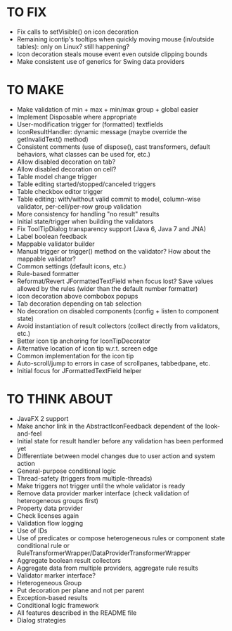 # TO FIX

* Fix calls to setVisible() on icon decoration
* Remaining icontip's tooltips when quickly moving mouse (in/outside tables): only on Linux? still happening?
* Icon decoration steals mouse event even outside clipping bounds
* Make consistent use of generics for Swing data providers

# TO MAKE

* Make validation of min + max + min/max group + global easier
* Implement Disposable where appropriate
* User-modification trigger for (formatted) textfields
* IconResultHandler: dynamic message (maybe override the getInvalidText() method)
* Consistent comments (use of dispose(), cast transformers, default behaviors, what classes can be used for, etc.)
* Allow disabled decoration on tab?
* Allow disabled decoration on cell?
* Table model change trigger
* Table editing started/stopped/canceled triggers
* Table checkbox editor trigger
* Table editing: with/without valid commit to model, column-wise validator, per-cell/per-row group validation
* More consistency for handling "no result" results
* Initial state/trigger when building the validators
* Fix ToolTipDialog transparency support (Java 6, Java 7 and JNA)
* Label boolean feedback
* Mappable validator builder
* Manual trigger or trigger() method on the validator? How about the mappable validator?
* Common settings (default icons, etc.)
* Rule-based formatter
* Reformat/Revert JFormattedTextField when focus lost? Save values allowed by the rules (wider than the default number formatter)
* Icon decoration above combobox popups
* Tab decoration depending on tab selection
* No decoration on disabled components (config + listen to component state)
* Avoid instantiation of result collectors (collect directly from validators, etc.)
* Better icon tip anchoring for IconTipDecorator
* Alternative location of icon tip w.r.t. screen edge
* Common implementation for the icon tip
* Auto-scroll/jump to errors in case of scrollpanes, tabbedpane, etc.
* Initial focus for JFormattedTextField helper

# TO THINK ABOUT

* JavaFX 2 support
* Make anchor link in the AbstractIconFeedback dependent of the look-and-feel
* Initial state for result handler before any validation has been performed yet
* Differentiate between model changes due to user action and system action
* General-purpose conditional logic
* Thread-safety (triggers from multiple-threads)
* Make triggers not trigger until the whole validator is ready
* Remove data provider marker interface (check validation of heterogeneous groups first)
* Property data provider
* Check licenses again
* Validation flow logging
* Use of IDs
* Use of predicates or compose heterogeneous rules or component state conditional rule or RuleTransformerWrapper/DataProviderTransformerWrapper
* Aggregate boolean result collectors
* Aggregate data from multiple providers, aggregate rule results
* Validator marker interface?
* Heterogeneous Group
* Put decoration per plane and not per parent
* Exception-based results
* Conditional logic framework
* All features described in the README file
* Dialog strategies
